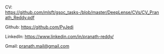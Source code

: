CV: https://github.com/mlsft/gsoc_tasks-/blob/master/DeepLense/CVs/CV_Pranath_Reddy.pdf

Github: https://github.com/PyJedi

LinkedIn: https://www.linkedin.com/in/pranath-reddy/

Gmail: pranath.mail@gmail.com

